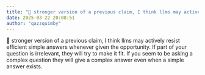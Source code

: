 ```yaml
---
title: "💭 stronger version of a previous claim, I think llms may actively resist efficient simple..."
date: 2025-03-22 20:08:51
author: "qazzquimby"
---
```


💭 stronger version of a previous claim, I think llms may actively resist efficient simple answers whenever given the opportunity. If part of your question is irrelevant, they will try to make it fit. If you seem to be asking a complex question they will give a complex answer even when a simple answer exists.